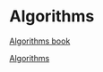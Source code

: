 # Algorithms

[Algorithms book](https://jeffe.cs.illinois.edu/teaching/algorithms/)

[Algorithms](https://www.youtube.com/playlist?list=PLDN4rrl48XKpZkf03iYFl-O29szjTrs_O)

